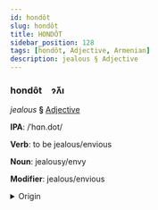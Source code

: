 ```yaml
---
id: hondôt
slug: hondôt
title: HONDÔT
sidebar_position: 128
tags: [hondôt, Adjective, Armenian]
description: jealous § Adjective
---
```


### hondôt&emsp;<span kind="abugida">ɂ̃ʌ̆ı</span>

*jealous* **§** [Adjective](../../tags/Adjective)

**IPA**: /ˈhɑn.dot/

**Verb**: to be jealous/envious

**Noun**: jealousy/envy

**Modifier**: jealous/envious

<details>
    <summary>Origin</summary>
    Armenian խանդոտ xandot [χɑnˈdot]<br/>
    <em>Armenian Language Family</em>
</details>